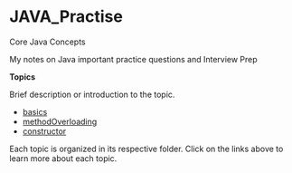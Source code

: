 # JAVA_Practise
Core Java Concepts

My notes on Java important practice questions and Interview Prep

**Topics**

Brief description or introduction to the topic.

- [basics](src/basics)
- [methodOverloading](src/methodOverloading/Calculator.java)
- [constructor](src/constructor)

Each topic is organized in its respective folder. Click on the links above to learn more about each topic.
